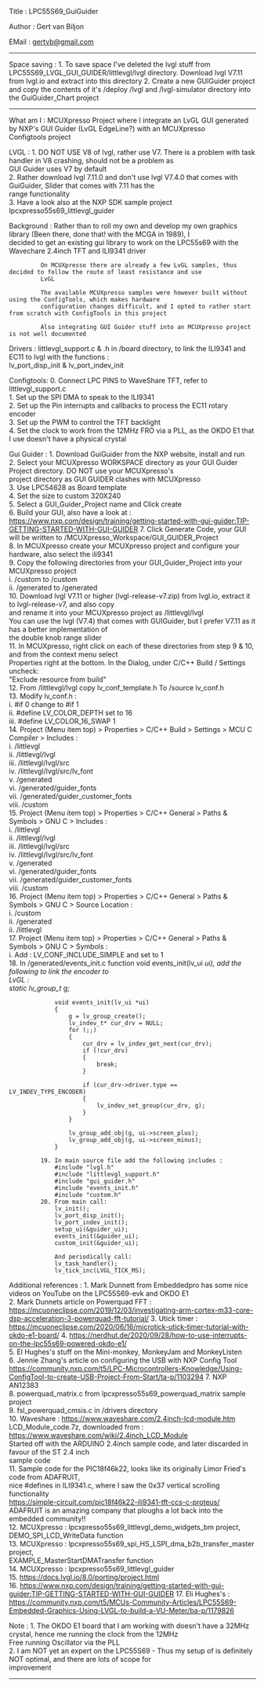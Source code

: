 Title : LPC55S69_GuiGuider 
                           
Author : Gert van Biljon   
                           
EMail : gertvb@gmail.com   
                           
*********************************************************************************************************************************

Space saving : 1. To save space I've deleted the lvgl stuff from LPC55S69_LVGL_GUI_GUIDER/littlevgl/lvgl directory. Download lvgl V7.11
                  from lvgl.io and extract into this directory
               2. Create a new GUIGuider project and copy the contents of it's /deploy /lvgl and /lvgl-simulator directory into the 
                  GuiGuider_Chart project 

*********************************************************************************************************************************
What am I : MCUXpresso Project where I integrate an LvGL GUI generated by NXP's GUI Guider (LvGL EdgeLine?) with an MCUXpresso   
            Configtools project                                                                                                  
                                                                                                                                 
LVGL : 1. DO NOT USE V8 of lvgl, rather use V7. There is a problem with task handler in V8 crashing, should not be a problem as  
          GUI Guider uses V7 by default                                                                                          
       2. Rather download lvgl 7.11.0 and don't use lvgl V7.4.0 that comes with GuiGuider, Slider that comes with 7.11 has the   
          range functionality                                                                                                    
       3. Have a look also at the NXP SDK sample project lpcxpresso55s69_littlevgl_guider                                        
                                                                                                                                 
Background : Rather than to roll my own and develop my own graphics library (Been there, done that! with the MCGA in 1989), I    
             decided to get an existing gui library to work on the LPC55s69 with the Wavechare 2.4inch TFT and ILI9341 driver    
                                                                                                                                 
             On MCUXpresso there are already a few LvGL samples, thus decided to follow the route of least resistance and use    
             LvGL                                                                                                                
                                                                                                                                 
             The available MCUXpresso samples were however built without using the ConfigTools, which makes hardware             
             configuration changes difficult, and I opted to rather start from scratch with ConfigTools in this project          
                                                                                                                                 
             Also integrating GUI Guider stuff into an MCUXpresso project is not well documented                                 
                                                                                                                                 
Drivers : littlevgl_support.c & .h in /board directory, to link the ILI9341 and EC11 to lvgl with the functions :                
          lv_port_disp_init & lv_port_indev_init                                                                                 
                                                                                                                                 
Configtools: 0.  Connect LPC PINS to WaveShare TFT, refer to littlevgl_support.c                                                 
             1.  Set up the SPI DMA to speak to the ILI9341                                                                      
             2.  Set up the Pin interrupts and callbacks to process the EC11 rotary encoder                                      
             3.  Set up the PWM to control the TFT backlight                                                                     
             4.  Set the clock to work from the 12MHz FRO via a PLL, as the OKDO E1 that I use doesn't have a physical crystal   
                                                                                                                                 
Gui Guider : 1.  Download GuiGuider from the NXP website, install and run                                                        
             2.  Select your MCUXpresso WORKSPACE directory as your GUI Guider Project directory. DO NOT use your MCUXpresso's   
                 project directory as GUI GUIDER clashes with MCUXpresso                                                         
             3.  Use LPC54628 as Board template                                                                                  
             4.  Set the size to custom 320X240                                                                                  
             5.  Select a GUI_Guider_Project name and Click create                                                               
             6.  Build your GUI, also have a look at : https://www.nxp.com/design/training/getting-started-with-gui-guider:TIP-GETTING-STARTED-WITH-GUI-GUIDER
             7.  Click Generate Code, your GUI will be written to /MCUXpresso_Workspace/GUI_GUIDER_Project                       
             8.  In MCUXpresso create your MCUXpresso project and configure your hardware, also select the ili9341               
             9.  Copy the following directories from your GUI_Guider_Project into your MCUXpresso project                        
                 i.   /custom to /custom                                                                                         
                 ii.  /generated to /generated                                                                                   
             10. Download lvgl V7.11 or higher (lvgl-release-v7.zip) from lvgl.io, extract it to lvgl-release-v7, and also copy  
                 and rename it into your MCUXpresso project as /littlevgl/lvgl                                                   
                 You can use the lvgl (V7.4) that comes with GUIGuider, but I prefer V7.11 as it has a better implementation of  
                 the double knob range slider                                                                                    
             11. In MCUXpresso, right click on each of these directories from step 9 & 10, and from the context menu select      
                 Properties right at the bottom.  In the Dialog, under C/C++ Build / Settings uncheck:                           
                 "Exclude resource from build"                                                                                   
             12. From /littlevgl/lvgl copy lv_conf_template.h To /source lv_conf.h                                               
             13. Modify lv_conf.h :                                                                                              
                 i.    #if 0 change to #if 1                                                                                     
                 ii.   #define LV_COLOR_DEPTH set to 16                                                                          
                 iii.  #define LV_COLOR_16_SWAP  1                                                                               
             14. Project (Menu item top) > Properties > C/C++ Build > Settings > MCU C Compiler > Includes :                     
                 i.    /littlevgl                                                                                                
                 ii.   /littlevgl/lvgl                                                                                           
                 iii.  /littlevgl/lvgl/src                                                                                       
                 iv.   /littlevgl/lvgl/src/lv_font                                                                               
                 v.    /generated                                                                                                
                 vi.   /generated/guider_fonts                                                                                   
                 vii.  /generated/guider_customer_fonts                                                                          
                 viii. /custom                                                                                                   
             15. Project (Menu item top) > Properties > C/C++ General > Paths & Symbols > GNU C > Includes :                     
                 i.    /littlevgl                                                                                                
                 ii.   /littlevgl/lvgl                                                                                           
                 iii.  /littlevgl/lvgl/src                                                                                       
                 iv.   /littlevgl/lvgl/src/lv_font                                                                               
                 v.    /generated                                                                                                
                 vi.   /generated/guider_fonts                                                                                   
                 vii.  /generated/guider_customer_fonts                                                                          
                 viii. /custom                                                                                                   
             16. Project (Menu item top) > Properties > C/C++ General > Paths & Symbols > GNU C > Source Location :              
                 i.   /custom                                                                                                    
                 ii.  /generated                                                                                                 
                 ii.  /littlevgl                                                                                                 
             17. Project (Menu item top) > Properties > C/C++ General > Paths & Symbols > GNU C > Symbols :                      
                 i.   Add : LV_CONF_INCLUDE_SIMPLE and set to 1                                                                  
             18. In /generated/events_init.c function void events_init(lv_ui *ui), add the following to link the encoder to      
                 LvGL :                                                                                                          
                 static lv_group_t*  g;                                                                                          
                                                                                                                                 
                 void events_init(lv_ui *ui)                                                                                     
                 {                                                                                                               
                     g = lv_group_create();                                                                                      
                     lv_indev_t* cur_drv = NULL;                                                                                 
                     for (;;)                                                                                                    
                     {                                                                                                           
                         cur_drv = lv_indev_get_next(cur_drv);                                                                   
                         if (!cur_drv)                                                                                           
                         {                                                                                                       
                             break;                                                                                              
                         }                                                                                                       
                                                                                                                                 
                         if (cur_drv->driver.type == LV_INDEV_TYPE_ENCODER)                                                      
                         {                                                                                                       
                             lv_indev_set_group(cur_drv, g);                                                                     
                         }                                                                                                       
                     }                                                                                                           
                                                                                                                                 
                     lv_group_add_obj(g, ui->screen_plus);                                                                       
                     lv_group_add_obj(g, ui->screen_minus);                                                                      
                 }                                                                                                               
                                                                                                                                 
             19. In main source file add the following includes :                                                                
                 #include "lvgl.h"                                                                                               
                 #include "littlevgl_support.h"                                                                                  
                 #include "gui_guider.h"                                                                                         
                 #include "events_init.h"                                                                                        
                 #include "custom.h"                                                                                             
             20. From main call:                                                                                                 
                 lv_init();                                                                                                      
                 lv_port_disp_init();                                                                                            
                 lv_port_indev_init();                                                                                           
                 setup_ui(&guider_ui);                                                                                           
                 events_init(&guider_ui);                                                                                        
                 custom_init(&guider_ui);                                                                                        
                                                                                                                                 
                 And periodically call:                                                                                          
                 lv_task_handler();                                                                                              
                 lv_tick_inc(LVGL_TICK_MS);                                                                                      
                                                                                                                                 
Additional references : 1.  Mark Dunnett from Embeddedpro has some nice videos on YouTube on the LPC55S69-evk and OKDO E1        
                        2.  Mark Dunnets article on Powerquad FFT : https://mcuoneclipse.com/2019/12/03/investigating-arm-cortex-m33-core-dsp-acceleration-3-powerquad-fft-tutorial/
                        3.  Utick timer : https://mcuoneclipse.com/2020/06/16/microtick-utick-timer-tutorial-with-okdo-e1-board/ 
                        4.  https://nerdhut.de/2020/09/28/how-to-use-interrupts-on-the-lpc55s69-powered-okdo-e1/                 
                        5.  El Hughes's stuff on the Mini-monkey, MonkeyJam and MonkeyListen                                     
                        6.  Jennie Zhang's article on configuring the USB with NXP Config Tool                                   
                            https://community.nxp.com/t5/LPC-Microcontrollers-Knowledge/Using-ConfigTool-to-create-USB-Project-From-Start/ta-p/1103294
                        7.  NXP AN12383                                                                                          
                        8.  powerquad_matrix.c from lpcxpresso55s69_powerquad_matrix sample project                              
                        9.  fsl_powerquad_cmsis.c in /drivers directory                                                          
                        10. Waveshare : https://www.waveshare.com/2.4inch-lcd-module.htm                                         
                            LCD_Module_code.7z, downloaded from : https://www.waveshare.com/wiki/2.4inch_LCD_Module              
                            Started off with the ARDUINO 2.4inch sample code, and later discarded in favour of the ST 2.4 inch   
                            sample code                                                                                          
                        11. Sample code for the PIC18f46k22, looks like its originally Limor Fried's code from ADAFRUIT,         
                            nice #defines in ILI9341.c, where I saw the 0x37 vertical scrolling functionality                    
                            https://simple-circuit.com/pic18f46k22-ili9341-tft-ccs-c-proteus/                                    
                            ADAFRUIT is an amazing company that ploughs a lot back into the embedded community!!                 
                        12. MCUXpresso : lpcxpresso55s69_littlevgl_demo_widgets_bm project, DEMO_SPI_LCD_WriteData function      
                        13. MCUXpresso : lpcxpresso55s69_spi_HS_LSPI_dma_b2b_transfer_master project,                            
                                         EXAMPLE_MasterStartDMATransfer function                                                 
                        14. MCUXpresso : lpcxpresso55s69_littlevgl_guider                                                        
                        15. https://docs.lvgl.io/8.0/porting/project.html                                                        
                        16. https://www.nxp.com/design/training/getting-started-with-gui-guider:TIP-GETTING-STARTED-WITH-GUI-GUIDER
                        17. Eli Hughes's : https://community.nxp.com/t5/MCUs-Community-Articles/LPC55S69-Embedded-Graphics-Using-LVGL-to-build-a-VU-Meter/ba-p/1179826
                                                                                                                                 
Note : 1. The OKDO E1 board that I am working with doesn't have a 32MHz crystal, hence me running the clock from the 12MHz       
          Free running Oscillator via the PLL                                                                                    
       2. I am NOT yet an expert on the LPC55S69 - Thus my setup of is definitely NOT optimal, and there are lots of scope for   
          improvement                                                                                                            
*********************************************************************************************************************************
